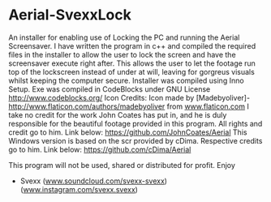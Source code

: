 # Aerial-SvexxLock
An installer for enabling use of Locking the PC and running the Aerial Screensaver.
I have written the program in c++ and compiled the required files in the installer to allow the user to lock the screen and have the screensaver execute right after. This allows the user to let the footage run top of the lockscreen instead of under at will, leaving for gorgreus visuals whilst keeping the computer secure.
Installer was compiled using Inno Setup.
Exe was compiled in CodeBlocks under GNU License http://www.codeblocks.org/
Icon Credits: Icon made by [Madebyoliver]- http://www.flaticon.com/authors/madebyoliver from www.flaticon.com 
I take no credit for the work John Coates has put in, and he is duly responsible for the beautiful footage provided in this program.
All rights and credit go to him. Link below:
https://github.com/JohnCoates/Aerial
This Windows version is based on the scr provided by cDima. Respective credits go to him. Link below:
https://github.com/cDima/Aerial

This program will not be used, shared or distributed for profit. 
Enjoy

- Svexx
(www.soundcloud.com/svexx-svexx)
(www.instagram.com/svexx.svexx)

